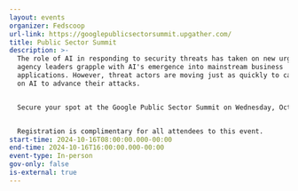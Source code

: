 ```yaml
---
layout: events
organizer: Fedscoop
url-link: https://googlepublicsectorsummit.upgather.com/
title: Public Sector Summit
description: >-
  The role of AI in responding to security threats has taken on new urgency as
  agency leaders grapple with AI's emergence into mainstream business
  applications. However, threat actors are moving just as quickly to capitalize
  on AI to advance their attacks.


  Secure your spot at the Google Public Sector Summit on Wednesday, October 16 to hear how agency and industry experts are approaching the widening intersection of AI and security. You'll hear from top leaders about where they're concentrating their AI efforts and gain important perspectives on how AI is being put to work in the public sector.


  Registration is complimentary for all attendees to this event.
start-time: 2024-10-16T08:00:00.000-00:00
end-time: 2024-10-16T16:00:00.000-00:00
event-type: In-person
gov-only: false
is-external: true
---
```

